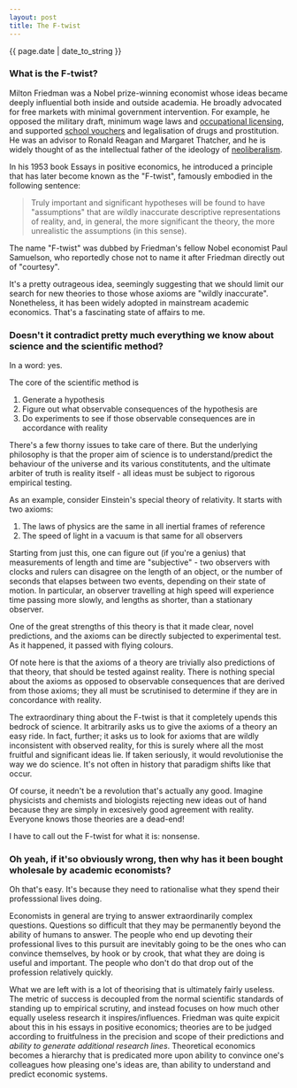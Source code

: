```yaml
---
layout: post
title: The F-twist
---
```


<p>{{ page.date | date_to_string }}</p>

<h3> What is the F-twist? </h3>

Milton Friedman was a Nobel prize-winning economist whose ideas became deeply influential both inside and outside academia.
He broadly advocated for free markets with minimal government intervention. For example, he opposed the military draft,
 minimum wage laws and <a href="https://en.wikipedia.org/wiki/Occupational_licensing" target="_blank"> occupational licensing</a>,
and supported <a href="https://en.wikipedia.org/wiki/School_voucher" target="_blank"> school vouchers</a>
and legalisation of drugs and prostitution. He was an advisor to Ronald Reagan
and Margaret Thatcher, and he is widely thought of as the intellectual father of the ideology of 
<a href="https://en.wikipedia.org/wiki/Neoliberalism" target="_blank"> neoliberalism</a>.

In his 1953 book Essays in positive economics, he introduced a principle that has later become known as the "F-twist", famously 
embodied in the following sentence:


<blockquote>
Truly important and significant hypotheses will be found to have "assumptions" that are wildly inaccurate descriptive 
representations of reality, and, in general, the more significant the theory, the more unrealistic the assumptions (in this sense).
</blockquote> 

The name "F-twist" was dubbed by Friedman's fellow Nobel economist Paul Samuelson, who reportedly chose not to name it after Friedman
directly out of "courtesy". 

It's a pretty outrageous idea, seemingly suggesting that we should limit our search for new theories to those whose axioms are
"wildly inaccurate". Nonetheless, it has been widely adopted in mainstream academic economics. That's a fascinating state of affairs
to me.

<h3> Doesn't it contradict pretty much everything we know about science and the scientific method? </h3>

In a word: yes. 

The core of the scientific method is

1. Generate a hypothesis
2. Figure out what observable consequences of the hypothesis are
3. Do experiments to see if those observable consequences are in accordance with reality

There's a few thorny issues to take care of there. But the underlying philosophy is that the proper aim of science is to understand/predict
the behaviour of the universe and its various constitutents, and the ultimate arbiter of truth is reality itself - all ideas
must be subject to rigorous empirical testing.

As an example, consider Einstein's special theory of relativity. It starts with two axioms:

1. The laws of physics are the same in all inertial frames of reference
2. The speed of light in a vacuum is that same for all observers

Starting from just this, one can figure out (if you're a genius) that measurements of length and time are "subjective" - two 
observers with clocks and rulers can disagree on the length of an object, or the number of seconds that elapses between
two events, depending on their state of motion. In particular, an observer travelling at high speed will experience time
passing more slowly, and lengths as shorter, than a stationary observer. 

One of the great strengths of this theory is that it made clear, novel predictions, and the axioms can be directly subjected 
to experimental test. As it happened, it passed with flying colours.

Of note here is that the axioms of a theory are trivially also predictions of that theory, that should be tested against reality. 
There is nothing special about the axioms as opposed to observable consequences that are derived from those axioms; they all 
must be scrutinised to determine if they are in concordance with reality. 

The extraordinary thing about the F-twist is that it completely upends this bedrock of science. It arbitrarily asks us to give the axioms of 
a theory an easy ride. In fact, further; it asks us to look for axioms that are wildly inconsistent with observed reality, for
this is surely where all the most fruitful and significant ideas lie. If taken seriously, it would revolutionise the 
way we do science. It's not often in history that paradigm shifts like that occur.

Of course, it needn't be a revolution that's actually any good. Imagine physicists and chemists and biologists rejecting new
ideas out of hand because they are simply in excesively good agreement with reality. Everyone knows those theories are a dead-end!
 
I have to call out the F-twist for what it is: nonsense.



<h3> Oh yeah, if it'so obviously wrong, then why has it been bought wholesale by academic economists? </h3>

Oh that's easy. It's because they need to rationalise what they spend their professsional lives doing.

Economists in general are trying to answer extraordinarily complex questions. Questions so difficult that they may be
permanently beyond the ability of humans to answer. The people who end up devoting their professional lives to this pursuit
are inevitably going to be the ones who can convince themselves, by hook or by crook, that what they are doing is useful and important.
 The people who don't do that drop out of the profession relatively quickly.

What we are left with is a lot of theorising that is ultimately fairly useless. The metric of success is decoupled from 
the normal scientific standards of standing up to empirical scrutiny, and instead focuses on how much other equally 
useless research it inspires/influences. Friedman was quite expicit about this in his essays in positive economics; 
theories are to be judged according to fruitfulness in the precision and scope of their predictions and <i>ability to generate 
additional research lines</i>. Theoretical economics becomes a hierarchy that is predicated more upon ability to convince
one's colleagues how pleasing one's ideas are, than ability to understand and predict economic systems.



